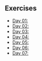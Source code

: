 ## Exercises

- [Day 01:]()
- [Day 02:]()
- [Day 03:]()
- [Day 04:]()
- [Day 05:]()
- [Day 06:]()
- [Day 07:]()
